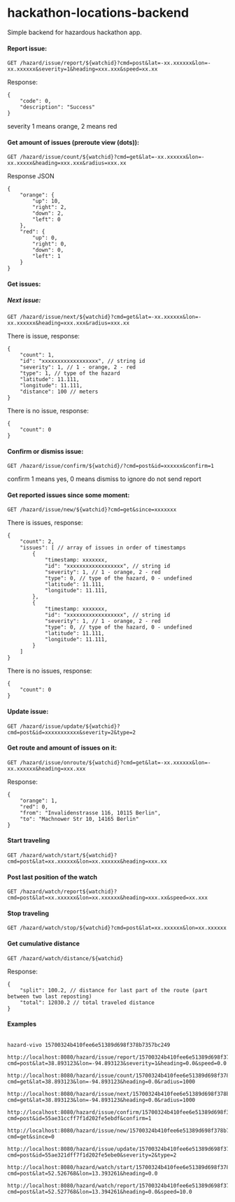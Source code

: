 # hackathon-locations-backend

Simple backend for hazardous hackathon app.

#### Report issue:

    GET /hazard/issue/report/${watchid}?cmd=post&lat=-xx.xxxxxx&lon=-xx.xxxxxx&severity=1&heading=xxx.xxx&speed=xx.xx

Response:

    {
        "code": 0,
        "description": "Success"
    }

severity 1 means orange, 2 means red

#### Get amount of issues (preroute view (dots)):

    GET /hazard/issue/count/${watchid}?cmd=get&lat=-xx.xxxxxx&lon=-xx.xxxxx&heading=xxx.xxx&radius=xxx.xx

Response JSON

    {
        "orange": {
            "up": 10,
            "right": 2,
            "down": 2,
            "left": 0
        },
        "red": {
            "up": 0,
            "right": 0,
            "down": 0,
            "left": 1
        }
    }

#### Get issues:

##### Next issue:

    GET /hazard/issue/next/${watchid}?cmd=get&lat=-xx.xxxxxx&lon=-xx.xxxxxx&heading=xxx.xxx&radius=xxx.xx

There is issue, response:

    {
        "count": 1,
        "id": "xxxxxxxxxxxxxxxxxx", // string id
        "severity": 1, // 1 - orange, 2 - red
        "type": 1, // type of the hazard
        "latitude": 11.111,
        "longitude": 11.111,
        "distance": 100 // meters
    }

There is no issue, response:

    {
        "count": 0
    }

#### Confirm or dismiss issue:

    GET /hazard/issue/confirm/${watchid}/?cmd=post&id=xxxxxx&confirm=1

confirm 1 means yes, 0 means dismiss to ignore do not send report

#### Get reported issues since some moment:

    GET /hazard/issue/new/${watchid}?cmd=get&since=xxxxxxx

There is issues, response:

    {
        "count": 2,
        "issues": [ // array of issues in order of timestamps
            {
                "timestamp: xxxxxxx,
                "id": "xxxxxxxxxxxxxxxxxx", // string id
                "severity": 1, // 1 - orange, 2 - red
                "type": 0, // type of the hazard, 0 - undefined
                "latitude": 11.111,
                "longitude": 11.111,
            },
            {
                "timestamp: xxxxxxx,
                "id": "xxxxxxxxxxxxxxxxxx", // string id
                "severity": 1, // 1 - orange, 2 - red
                "type": 0, // type of the hazard, 0 - undefined
                "latitude": 11.111,
                "longitude": 11.111,
            }
        ]
    }

There is no issues, response:

    {
        "count": 0
    }

#### Update issue:

    GET /hazard/issue/update/${watchid}?cmd=post&id=xxxxxxxxxxx&severity=2&type=2

#### Get route and amount of issues on it:

    GET /hazard/issue/onroute/${watchid}?cmd=get&lat=-xx.xxxxxx&lon=-xx.xxxxxx&heading=xxx.xxx

Response:

    {
        "orange": 1,
        "red": 0,
        "from": "Invalidenstrasse 116, 10115 Berlin",
        "to": "Machnower Str 10, 14165 Berlin"
    }

#### Start traveling

    GET /hazard/watch/start/${watchid}?cmd=post&lat=xx.xxxxxx&lon=xx.xxxxxx&heading=xxx.xx

#### Post last position of the watch

    GET /hazard/watch/report${watchid}?cmd=post&lat=xx.xxxxxx&lon=xx.xxxxxx&heading=xxx.xx&speed=xx.xxx

#### Stop traveling

    GET /hazard/watch/stop/${watchid}?cmd=post&lat=xx.xxxxxx&lon=xx.xxxxxx

#### Get cumulative distance

    GET /hazard/watch/distance/${watchid}

Response:

    {
        "split": 100.2, // distance for last part of the route (part between two last reposting)
        "total": 12030.2 // total traveled distance
    }

#### Examples

````````````````````````````````````````````````````````````````````````````````

hazard-vivo 15700324b410fee6e51389d698f378b7357bc249

http://localhost:8080/hazard/issue/report/15700324b410fee6e51389d698f378b7357bc249?cmd=post&lat=38.893123&lon=-94.893123&severity=1&heading=0.0&speed=0.0

http://localhost:8080/hazard/issue/count/15700324b410fee6e51389d698f378b7357bc249?cmd=get&lat=38.893123&lon=-94.893123&heading=0.0&radius=1000

http://localhost:8080/hazard/issue/next/15700324b410fee6e51389d698f378b7357bc249?cmd=get&lat=38.893123&lon=-94.893123&heading=0.0&radius=1000

http://localhost:8080/hazard/issue/confirm/15700324b410fee6e51389d698f378b7357bc249?cmd=post&id=55ae31ccff7f1d202fe5ebdf&confirm=1

http://localhost:8080/hazard/issue/new/15700324b410fee6e51389d698f378b7357bc249?cmd=get&since=0

http://localhost:8080/hazard/issue/update/15700324b410fee6e51389d698f378b7357bc249?cmd=post&id=55ae321dff7f1d202fe5ebe0&severity=2&type=2

http://localhost:8080/hazard/watch/start/15700324b410fee6e51389d698f378b7357bc249?cmd=post&lat=52.526768&lon=13.393261&heading=0.0

http://localhost:8080/hazard/watch/report/15700324b410fee6e51389d698f378b7357bc249?cmd=post&lat=52.527768&lon=13.394261&heading=0.0&speed=10.0

````````````````````````````````````````````````````````````````````````````````

